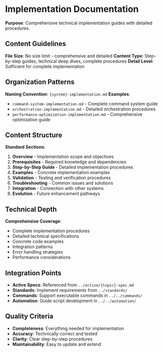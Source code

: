 # Implementation Documentation

**Purpose**: Comprehensive technical implementation guides with detailed procedures.

## Content Guidelines

**File Size**: No size limit - comprehensive and detailed
**Content Type**: Step-by-step guides, technical deep dives, complete procedures
**Detail Level**: Sufficient for complete implementation

## Organization Patterns

**Naming Convention**: `{system}-implementation.md`
**Examples**:
- `command-system-implementation.md` - Complete command system guide
- `orchestration-implementation.md` - Detailed orchestration procedures
- `performance-optimization-implementation.md` - Comprehensive optimization guide

## Content Structure

**Standard Sections**:
1. **Overview** - Implementation scope and objectives
2. **Prerequisites** - Required knowledge and dependencies
3. **Step-by-Step Guide** - Detailed implementation procedures
4. **Examples** - Concrete implementation examples
5. **Validation** - Testing and verification procedures
6. **Troubleshooting** - Common issues and solutions
7. **Integration** - Connection with other systems
8. **Evolution** - Future enhancement pathways

## Technical Depth

**Comprehensive Coverage**:
- Complete implementation procedures
- Detailed technical specifications
- Concrete code examples
- Integration patterns
- Error handling strategies
- Performance considerations

## Integration Points

- **Active Specs**: Referenced from `../active/{topic}-spec.md`
- **Standards**: Implement requirements from `../standards/`
- **Commands**: Support executable commands in `../../commands/`
- **Automation**: Guide script development in `../../automation/`

## Quality Criteria

- **Completeness**: Everything needed for implementation
- **Accuracy**: Technically correct and tested
- **Clarity**: Clear step-by-step procedures
- **Maintainability**: Easy to update and extend